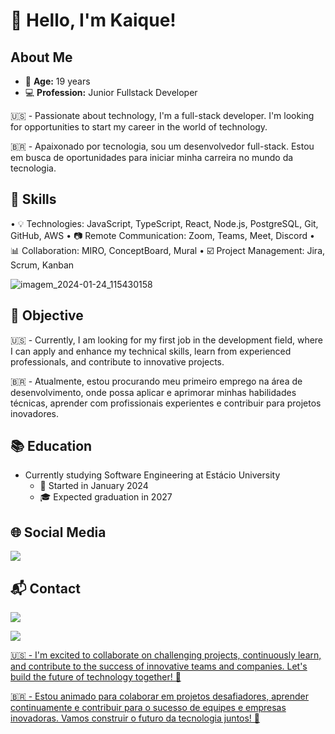 # 👋 Hello, I'm Kaique!

## About Me
- 🎂 **Age:** 19 years
- 💻 **Profession:** Junior Fullstack Developer
  
🇺🇸 - Passionate about technology, I'm a full-stack developer. I'm looking for opportunities to start my career in the world of technology.

🇧🇷 - Apaixonado por tecnologia, sou um desenvolvedor full-stack. Estou em busca de oportunidades para iniciar minha carreira no mundo da tecnologia.

## 🚀 Skills
• 💡 Technologies: JavaScript, TypeScript, React, Node.js, PostgreSQL, Git, GitHub, AWS
• 📷 Remote Communication: Zoom, Teams, Meet, Discord
• 📊 Collaboration: MIRO, ConceptBoard, Mural
• ☑️ Project Management: Jira, Scrum, Kanban

![imagem_2024-01-24_115430158](https://github.com/kbruneto/kbruneto/assets/157076147/fc944226-ca1f-4664-b2f0-16c81540ba9b)

## 💼 Objective
🇺🇸 - Currently, I am looking for my first job in the development field, where I can apply and enhance my technical skills, learn from experienced professionals, and contribute to innovative projects.

🇧🇷 - Atualmente, estou procurando meu primeiro emprego na área de desenvolvimento, onde possa aplicar e aprimorar minhas habilidades técnicas, aprender com profissionais experientes e contribuir para projetos inovadores.

## 📚 Education
- Currently studying Software Engineering at Estácio University
  - 📅 Started in January 2024
  - 🎓 Expected graduation in 2027

## 🌐 Social Media
<a href="https://www.linkedin.com/in/kaique-roberto-bruneto-duarte-5b54ab23b/" target="_blank"><img src="https://img.shields.io/badge/LinkedIn-0077B5?style=for-the-badge&logo=linkedin&logoColor=white"><a/>

## 📬 Contact
<a href="mailto:hizztxt@gmail.com" target="_blank"><img src="https://img.shields.io/badge/Gmail-D14836?style=for-the-badge&logo=gmail&logoColor=white"><a/>

<a href="https://api.whatsapp.com/send/?phone=11953874693&text&type=phone_number&app_absent=0" target="_blank"><img src="https://img.shields.io/badge/WhatsApp-25D366?style=for-the-badge&logo=whatsapp&logoColor=white">

🇺🇸 - I'm excited to collaborate on challenging projects, continuously learn, and contribute to the success of innovative teams and companies. Let's build the future of technology together! 🚀

🇧🇷 - Estou animado para colaborar em projetos desafiadores, aprender continuamente e contribuir para o sucesso de equipes e empresas inovadoras. Vamos construir o futuro da tecnologia juntos! 🚀
